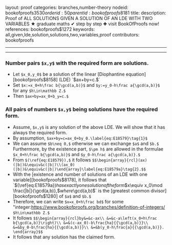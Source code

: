 layout: proof
categories: branches,number-theory
nodeid: bookofproofs$3530
orderid: 50
parentid: bookofproofs$8181
title: 
description:  Proof of ALL SOLUTIONS GIVEN A SOLUTION OF AN LDE WITH TWO VARIABLES &#9733; graduate maths &#10004; step by step &#10010; visit BookOfProofs now!
references: bookofproofs$1272
keywords: all,given,lde,solution,solutions,two,variables,proof
contributors: bookofproofs

---


---

### Number pairs `$x,y$` with the required form are solutions.

* Let `$x_0,y_0$` be a solution of the linear [Diophantine equation][bookofproofs$8158] (LDE) `$ax+by=c.$`
* Set `$x:=x_0+h\frac b{\gcd(a,b)}$` and `$y:=y_0-h\frac a{\gcd(a,b)}$` for any `$h\in\mathbb Z.$` 
* Then `$ax+by=ax_0+b_y=c.$`

### All pairs of numbers `$x,y$` being solutions have the required form.

* Assume, `$x,y$` is any solution of the above LDE. We will show that it has always the required form.
* By assumption, `$ax+by=c=ax_0+by_0.\label{eq:E18579}\tag{1}$`
* We can assume `$b\neq 0,$` otherwise we can exchange `$a$` and `$b.$` Furthermore, by the existence part, `$\pm h$` are allowed in the formulae `$x_0+h\frac b{\gcd(a,b)}$` and `$y_0-h\frac a{\gcd(a,b)}.$`  
* From `$(\ref{eq:E18579}),$` it follows `$$\begin{array}{rcl}(ax)(|b|)&\equiv&c(|b|)\\(ax_0)(|b|)&\equiv&c(|b|)\end{array}\label{eq:E18579a}\tag{2}.$$`
* With the [existence and number of solutions of an LDE with one variable][bookofproofs$8178], it follows that `$(\ref{eq:E18579a})$` has exactly one solution of the form `$$x\equiv x_0\mod \frac{|b|}{\gcd(a,b)},$$` where `$\gcd(a,b)$` is the [greatest common divisor][bookofproofs$1280] of `$a$` and `$b.$`
* Therefore, we can write `$x=x_0+h\frac bd$` for some "integer:https://www.bookofproofs.org/branches/definition-of-integers/ `$h\in\mathbb Z.$`
* It follows `$$\begin{array}{rcl}by&=&c-ax\\
&=&c-a\left(x_0+h\frac b{\gcd(a,b)}\right)\\
&=&(c-ax_0)-b\frac{ha}{{\gcd(a,b)}}\\
&=&by_0-b\frac{ha}{{\gcd(a,b)}}\\
&=&b(y_0-h\frac{a}{{\gcd(a,b)}}.
\end{array}$$`
* It follows that any solution has the claimed form.
